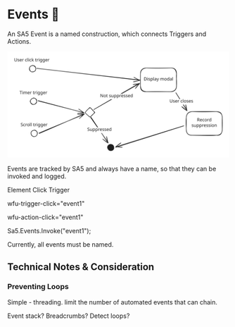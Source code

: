 # Events 🧪



An SA5 Event is a named construction, which connects Triggers and Actions.&#x20;

<img src="../.gitbook/assets/file.excalidraw (3).svg" alt="" class="gitbook-drawing">

Events are tracked by SA5 and always have a name, so that they can be invoked and logged. &#x20;

Element Click Trigger

wfu-trigger-click="event1"

wfu-action-click="event1"&#x20;



Sa5.Events.Invoke("event1");&#x20;

















Currently, all events must be named.&#x20;

## Technical Notes & Consideration&#x20;

### Preventing Loops&#x20;

Simple - threading. limit the number of automated events that can chain. &#x20;

Event stack?  Breadcrumbs?  Detect loops? &#x20;







